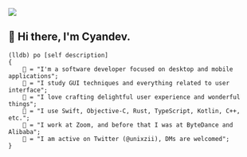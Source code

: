 <img src="https://github.com/unixzii/unixzii/raw/master/hero.png"></img>

## 👋 Hi there, I'm Cyandev.

```
(lldb) po [self description]
{
    📱 = "I'm a software developer focused on desktop and mobile applications";
    🤔 = "I study GUI techniques and everything related to user interface";
    🌟 = "I love crafting delightful user experience and wonderful things";
    🔨 = "I use Swift, Objective-C, Rust, TypeScript, Kotlin, C++, etc.";
    💼 = "I work at Zoom, and before that I was at ByteDance and Alibaba";
    💬 = "I am active on Twitter (@unixzii), DMs are welcomed";
}
```
